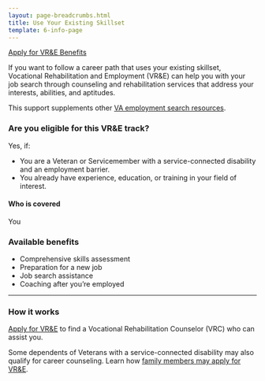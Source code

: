 ```yaml
---
layout: page-breadcrumbs.html
title: Use Your Existing Skillset
template: 6-info-page
---
```


<div class="main" role="main" markdown="0">

<div class="action-bar">
  <div class="row">
    <div class="small-12 columns">
      <a class="usa-button-primary va-button-primary" href="/vocational-rehab-and-employment/apply-vre/">Apply for VR&amp;E Benefits</a>
    </div>
  </div>
</div>


If you want to follow a career path that uses your existing skillset, Vocational Rehabilitation and Employment (VR&amp;E) can help you with your job search through counseling and rehabilitation services that address your interests, abilities, and aptitudes.

This support supplements other [VA employment search resources](/employment/job-seekers/employment-support/).

<div class="call-out" markdown="1">

### Are you eligible for this VR&amp;E track?

Yes, if:

- You are a Veteran or Servicemember with a service-connected disability and an employment barrier.
- You already have experience, education, or training in your field of interest.


#### Who is covered

You

</div>


### Available benefits

- Comprehensive skills assessment
- Preparation for a new job
- Job search assistance
- Coaching after you’re employed

<hr>

### How it works

[Apply for VR&amp;E](/vocational-rehab-and-employment/apply-vre/) to find a Vocational Rehabilitation Counselor (VRC) who can assist you.

Some dependents of Veterans with a service-connected disability may also qualify for career counseling. Learn how [family members may apply for VR&amp;E](/vocational-rehab-and-employment/family-members/).
